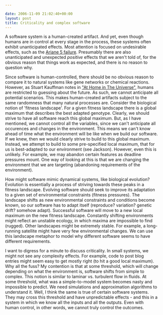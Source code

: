 ```yaml
---

date: 2006-11-09 21:02:40+00:00
layout: post
title: Criticality and complex software
---
```


A software system is a human-created artifact. And yet, even though humans are in control at every stage in the process, these systems often exhibit unanticipated effects. Most attention is focused on undesirable effects, such as the [Ariane 5 failure](http://en.wikipedia.org/wiki/Ariane_5_Flight_501). Presumably there are also unanticipated and unexpected _positive_ effects that we aren't told of, for the obvious reason that things work as expected, and there is no reason to question why.

Since software is human-controlled, there should be no obvious reason to compare it to natural systems like gene networks or chemical reactions. However, as Stuart Kauffman notes in ["At Home in The Universe"](http://www.amazon.com/At-Home-Universe-Self-Organization-Complexity/dp/0195095995/ref=ed_oe_h/104-7655899-5779117?ie=UTF8), humans are restricted to guessing about the future. As such, we cannot anticipate all potential scenarios. This makes human-created artifacts subject to the same randomness that many natural processes are. Consider the biological notion of 'fitness landscape'. For a given fitness landscape there is a global maximum that describes the best adapted genotype. Clearly, we should strive to have all software reach this global maximum. But, as I have mentioned, we cannot control all the variables, since we can't anticipate all occurences and changes in the environment. This means we can't know ahead of time what the environment will be like when we build our software.  If we knew, then we would clearly strive to build to this global maximum. Instead, we attempt to build to some pre-specified local maximum, that for us is best-adapted to our environment (see Jackson). However, even this is unlikely. For example, we may abandon certain features as deadline pressures mount. One way of looking at this is that we are changing the environment that we are targeting (abandoning requirements of the environment).

How might software mimic dynamical systems, like biological evolution? Evolution is essentially a process of striving towards these peaks in a fitness landscape. Evolving software should seek to improve its adaptation to a given set of environmental constraints (fitness pressures). The landscape shifts as new environmental constraints and conditions become known, so our software has to adapt itself (reproduce? variation? genetic drift? somehow adapt). Successful software will move to a new local maximum on the new fitness landscape.  Constantly shifting environments might reflect an unstable ecology, in which maxima are impossible to find (rugged). Other landscapes might be extremely stable. For example, a long-running satellite might have very few environmental changes.  We can use this landscape metaphor to model why different software seems to have different requirements.

I want to digress for a minute to discuss criticality. In small systems, we might not see any complexity effects. For example, code to post blog entries might seem easy to get mostly right (to hit a good local maximum). Why all the fuss? My contention is that at some threshold, which will change depending on what the environment is, software shifts from simple to complex. This notion is similar to laminar vs. turbulent flow in fluids. At some threshold, what was a simple-to-model system becomes nasty and impossible to predict. We need simulations and approximation algorithms to understand it. Well, I think the same is true of certain software systems. They may cross this threshold and have unpredictable effects - and this in a system in which we know all the inputs and all the outputs.  Even with human control, in other words, we cannot truly control the outcomes.
